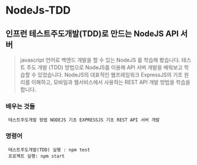 # NodeJs-TDD

## 인프런 테스트주도개발(TDD)로 만드는 NodeJS API 서버

>javascript 언어로 백엔드 개발을 할 수 있는 NodeJS 를 학습해 봤습니다.
>테스트 주도 개발 (TDD) 방법으로 NodeJS를 이용해 API 서버 개발을 배워보고 학습할 수 있었습니다.
>NodeJS의 대표적인 웹프레임워크 ExpressJS의 기초 원리를 이해하고, 모바일과 웹서비스에서 사용하는 REST API 개발 방법을 학습을 합니다.

### 배우는 것들

```
 테스트주도개발 방법 NODEJS 기초 EXPRESSJS 기초 REST API 서버 개발
```
### 명령어

```
 테스트주도개발(TDD) 실행 : npm test
 프로젝트 실행: npm start
```
